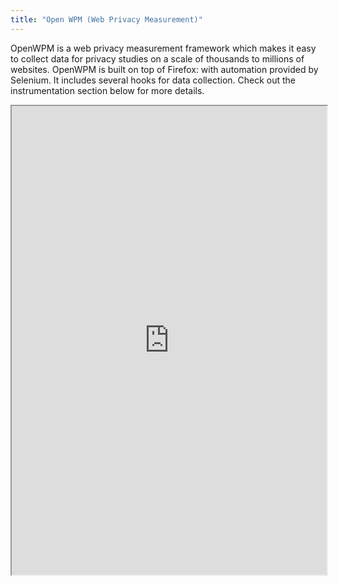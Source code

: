 ```yaml
---
title: "Open WPM (Web Privacy Measurement)"
---
```


OpenWPM is a web privacy measurement framework which makes it easy to collect data for privacy studies on a scale of thousands to millions of websites. OpenWPM is built on top of Firefox: with automation provided by Selenium. It includes several hooks for data collection. Check out the instrumentation section below for more details.

<iframe height="750" width="100%" src="https://ewelton.github.io/ktest/wiki.html#Open%20WPM%20(Web%20Privacy%20Measurement)"></iframe>
